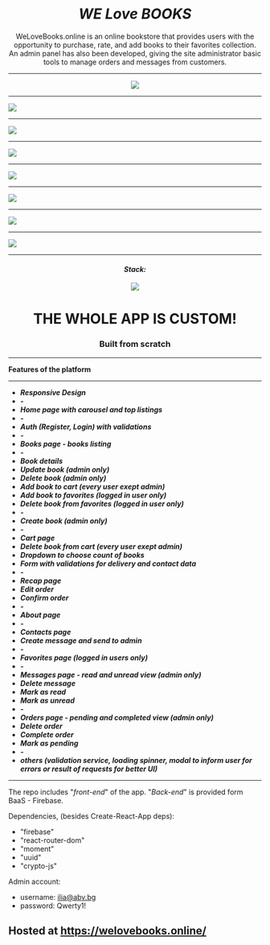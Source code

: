 <h1 align="center"><i>WE Love BOOKS</i></h1>

<p align="center"> WeLoveBooks.online is an online bookstore that provides users with the opportunity to purchase, rate, and add books to their favorites collection. An admin panel has also been developed, giving the site administrator basic tools to manage orders and messages from customers.

</p>

<hr/>

<p align="center">
      <a href="https://welovebooks.online/">
    <img src="./images/home.jpg"/>
    <hr/>
    <img src="./images/Books.jpg"/>
    <hr/>
    <img src="./images/Details.jpg"/>
    <hr/>
    <img src="./images/About.jpg"/>
    <hr/>
    <img src="./images/Contacts.jpg"/>
    <hr/>
    <img src="./images/Cart.jpg"/>
    <hr/>
    <img src="./images/Orders.jpg"/>
    <hr/>
    <img src="./images/Messages.jpg"/>
    <hr/>
    </a>
<p>

<h4 align="center"><i>Stack: </i></h3>

<div align="center" >
<img src="./images/stack.png"/>
</div>

<h1 align="center">THE WHOLE APP IS CUSTOM!</h1>
<h3 align="center">Built from scratch</h3>

<hr/>

**Features of the platform**

<hr/>

- <i><b>Responsive Design</b></i>
- <i><b>-</b></i>
- <i><b>Home page with carousel and top listings</b></i>
- <i><b>-</b></i>
- <i><b>Auth (Register, Login) with validations</b></i>
- <i><b>-</b></i>
- <i><b>Books page - books listing</b></i>
- <i><b>-</b></i>
- <i><b>Book details</b></i>
- <i><b>Update book (admin only)</b></i>
- <i><b>Delete book (admin only)</b></i>
- <i><b>Add book to cart (every user exept admin)</b></i>
- <i><b>Add book to favorites (logged in user only)</b></i>
- <i><b>Delete book from favorites (logged in user only)</b></i>
- <i><b>-</b></i>
- <i><b>Create book (admin only)</b></i>
- <i><b>-</b></i>
- <i><b>Cart page</b></i>
- <i><b>Delete book from cart (every user exept admin)</b></i>
- <i><b>Dropdown to choose count of books</b></i>
- <i><b>Form with validations for delivery and contact data</b></i>
- <i><b>-</b></i>
- <i><b>Recap page</b></i>
- <i><b>Edit order</b></i>
- <i><b>Confirm order</b></i>
- <i><b>-</b></i>
- <i><b>About page</b></i>
- <i><b>-</b></i>
- <i><b>Contacts page</b></i>
- <i><b>Create message and send to admin</b></i>
- <i><b>-</b></i>
- <i><b>Favorites page (logged in users only)</b></i>
- <i><b>-</b></i>
- <i><b>Messages page - read and unread view (admin only)</b></i>
- <i><b>Delete message</b></i>
- <i><b>Mark as read</b></i>
- <i><b>Mark as unread</b></i>
- <i><b>-</b></i>
- <i><b>Orders page - pending and completed view (admin only)</b></i>
- <i><b>Delete order</b></i>
- <i><b>Complete order</b></i>
- <i><b>Mark as pending</b></i>
- <i><b>-</b></i>
- <i><b>others (validation service, loading spinner, modal to inform user for errors or result of requests for better UI)</b></i>

<hr/>

The repo includes "<i>front-end</i>" of the app. "<i>Back-end</i>" is provided form BaaS - Firebase.

Dependencies, (besides Create-React-App deps):

- "firebase"
- "react-router-dom"
- "moment"
- "uuid"
- "crypto-js"

Admin account:

- username: ilia@abv.bg
- password: Qwerty1!

<h2>Hosted at <a href="https://welovebooks.online/"/>https://welovebooks.online/</h2>
